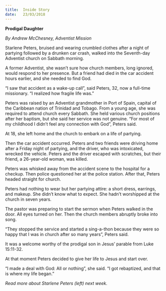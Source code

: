 ```yaml
---
title:  Inside Story
date:   23/03/2018
---
```


**Prodigal Daughter**

*By Andrew McChesney, Adventist Mission*

Starlene Peters, bruised and wearing crumbled clothes after a night of partying followed by a drunken car crash, walked into the Seventh-day Adventist church on Sabbath morning.

A former Adventist, she wasn’t sure how church members, long ignored, would respond to her presence. But a friend had died in the car accident hours earlier, and she needed to find God.

“I saw that accident as a wake-up call”, said Peters, 32, now a full-time missionary. “I realized how fragile life was.”

Peters was raised by an Adventist grandmother in Port of Spain, capital of the Caribbean nation of Trinidad and Tobago. From a young age, she was required to attend church every Sabbath. She held various church positions after her baptism, but she said her service was not genuine. “For most of my childhood I didn’t feel any connection with God”, Peters said.

At 18, she left home and the church to embark on a life of partying.

Then the car accident occurred. Peters and two friends were driving home after a Friday night of partying, and the driver, who was intoxicated, wrecked the vehicle. Peters and the driver escaped with scratches, but their friend, a 26-year-old woman, was killed.

Peters was whisked away from the accident scene to the hospital for a checkup. Then police questioned her at the police station. After that, Peters headed straight for church.

Peters had nothing to wear but her partying attire: a short dress, earrings, and makeup. She didn’t know what to expect. She hadn’t worshipped at the church in seven years.

The pastor was preparing to start the sermon when Peters walked in the door. All eyes turned on her. Then the church members abruptly broke into song.

“They stopped the service and started a sing-a-thon because they were so happy that I was in church after so many years”, Peters said.

It was a welcome worthy of the prodigal son in Jesus’ parable from Luke 15:11-32.

At that moment Peters decided to give her life to Jesus and start over.

“I made a deal with God: All or nothing”, she said. “I got rebaptized, and that is where my life began.”

*Read more about Starlene Peters (left) next week.*
